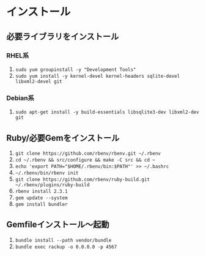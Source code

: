# インストール

## 必要ライブラリをインストール

### RHEL系

1. `sudo yum groupinstall -y "Development Tools"`
1. `sudo yum install -y kernel-devel kernel-headers sqlite-devel libxml2-devel git`

### Debian系

1. `sudo apt-get install -y build-essentials libsqlite3-dev libxml2-dev git`

## Ruby/必要Gemをインストール

1. `git clone https://github.com/rbenv/rbenv.git ~/.rbenv`
1. `cd ~/.rbenv && src/configure && make -C src && cd ~`
1. `echo 'export PATH="$HOME/.rbenv/bin:$PATH"' >> ~/.bashrc`
1. `~/.rbenv/bin/rbenv init`
1. `git clone https://github.com/rbenv/ruby-build.git ~/.rbenv/plugins/ruby-build`
1. `rbenv install 2.3.1`
1. `gem update --system`
1. `gem install bundler`

## Gemfileインストール〜起動

1. `bundle install --path vendor/bundle`
1. `bundle exec rackup -o 0.0.0.0 -p 4567`
